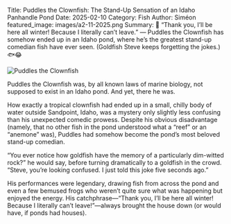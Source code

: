 Title: Puddles the Clownfish: The Stand-Up Sensation of an Idaho Panhandle Pond
Date: 2025-02-10
Category: Fish
Author: Siméon
featured_image: images/a2-11-2025.png
Summary: 🎤 “Thank you, I’ll be here all winter! Because I literally can’t leave.” — Puddles the Clownfish has somehow ended up in an Idaho pond, where he’s the greatest stand-up comedian fish have ever seen. (Goldfish Steve keeps forgetting the jokes.) 🐟😂

![Puddles the Clownfish]({static}/images/2-11-2025.jpeg)

Puddles the Clownfish was, by all known laws of marine biology, not supposed to exist in an Idaho pond. And yet, there he was.

How exactly a tropical clownfish had ended up in a small, chilly body of water outside Sandpoint, Idaho, was a mystery only slightly less confusing than his unexpected comedic prowess. Despite his obvious disadvantage (namely, that no other fish in the pond understood what a “reef” or an “anemone” was), Puddles had somehow become the pond’s most beloved stand-up comedian.

“You ever notice how goldfish have the memory of a particularly dim-witted rock?” he would say, before turning dramatically to a goldfish in the crowd. “Steve, you’re looking confused. I just told this joke five seconds ago.”

His performances were legendary, drawing fish from across the pond and even a few bemused frogs who weren’t quite sure what was happening but enjoyed the energy. His catchphrase—“Thank you, I’ll be here all winter! Because I literally can’t leave!”—always brought the house down (or would have, if ponds had houses).